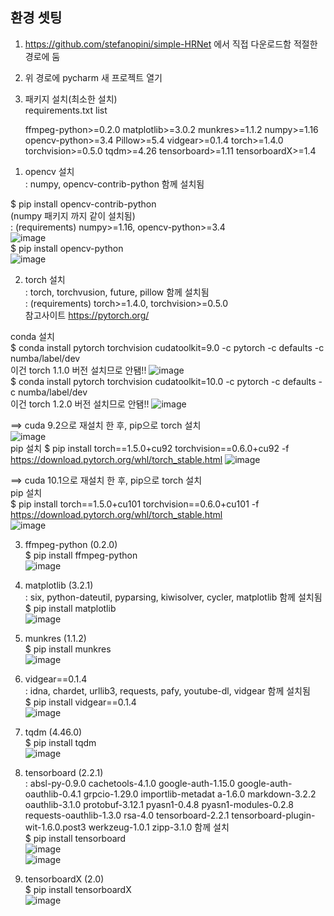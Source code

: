 ## 환경 셋팅
1. https://github.com/stefanopini/simple-HRNet 에서 직접 다운로드함 적절한 경로에 둠  
2. 위 경로에 pycharm 새 프로젝트 열기  
3. 패키지 설치(최소한 설치)  
requirements.txt list

    ffmpeg-python>=0.2.0
    matplotlib>=3.0.2
    munkres>=1.1.2
    numpy>=1.16
    opencv-python>=3.4
    Pillow>=5.4
    vidgear>=0.1.4
    torch>=1.4.0
    torchvision>=0.5.0
    tqdm>=4.26
    tensorboard>=1.11
    tensorboardX>=1.4

1) opencv 설치  
: numpy, opencv-contrib-python 함께 설치됨  

$ pip install opencv-contrib-python  
(numpy 패키지 까지 같이 설치됨)  
: (requirements) numpy>=1.16, opencv-python>=3.4  
![image](https://user-images.githubusercontent.com/56099627/82406846-9d244200-9aa2-11ea-8d1f-554deb6b0117.png)  
$ pip install opencv-python  
![image](https://user-images.githubusercontent.com/56099627/82530832-227a2600-9b79-11ea-8ff4-0f7e97c1d2cd.png)  

2) torch 설치  
: torch, torchvusion, future, pillow 함께 설치됨  
: (requirements) torch>=1.4.0, torchvision>=0.5.0  
참고사이트 https://pytorch.org/  

conda 설치  
$ conda install pytorch torchvision cudatoolkit=9.0 -c pytorch -c defaults -c numba/label/dev  
이건 torch 1.1.0 버전 설치므로 안됌!!
![image](https://user-images.githubusercontent.com/56099627/82408649-027a3200-9aa7-11ea-88e7-f60da4bf9cae.png)  
$ conda install pytorch torchvision cudatoolkit=10.0 -c pytorch -c defaults -c numba/label/dev  
이건 torch 1.2.0 버전 설치므로 안됌!!
![image](https://user-images.githubusercontent.com/56099627/82410108-2db25080-9aaa-11ea-99a6-102bb99ed651.png)    

==> cuda 9.2으로 재설치 한 후, pip으로 torch 설치  
![image](https://user-images.githubusercontent.com/56099627/82527503-96183500-9b71-11ea-8f23-459fb8c69ee6.png)  
pip 설치
$ pip install torch==1.5.0+cu92 torchvision==0.6.0+cu92 -f https://download.pytorch.org/whl/torch_stable.html
![image](https://user-images.githubusercontent.com/56099627/82527467-800a7480-9b71-11ea-9d34-34cc4bb9e58f.png)  

==> cuda 10.1으로 재설치 한 후, pip으로 torch 설치  
pip 설치  
$ pip install torch==1.5.0+cu101 torchvision==0.6.0+cu101 -f https://download.pytorch.org/whl/torch_stable.html  
![image](https://user-images.githubusercontent.com/56099627/83504106-0f634080-a4ff-11ea-9581-cc1369247a69.png)  

3) ffmpeg-python (0.2.0)  
$ pip install ffmpeg-python  
![image](https://user-images.githubusercontent.com/56099627/82528953-e2b13f80-9b74-11ea-8215-342d59e5d612.png)  

4) matplotlib (3.2.1)  
: six, python-dateutil, pyparsing, kiwisolver, cycler, matplotlib 함께 설치됨  
$ pip install matplotlib  
![image](https://user-images.githubusercontent.com/56099627/82529048-15f3ce80-9b75-11ea-9359-6e5bd7c1e5ea.png)  

5) munkres (1.1.2)  
$ pip install munkres  
![image](https://user-images.githubusercontent.com/56099627/82529196-666b2c00-9b75-11ea-8186-7e459662eca4.png)  

6) vidgear==0.1.4  
: idna, chardet, urllib3, requests, pafy, youtube-dl, vidgear 함께 설치됨  
$ pip install vidgear==0.1.4  
![image](https://user-images.githubusercontent.com/56099627/82529379-d8437580-9b75-11ea-80b1-f9eaff930b8a.png)  

7) tqdm (4.46.0)  
$ pip install tqdm  
![image](https://user-images.githubusercontent.com/56099627/82529513-26587900-9b76-11ea-8444-5dde1f6f7212.png)  

8) tensorboard (2.2.1)  
: absl-py-0.9.0 cachetools-4.1.0 google-auth-1.15.0 google-auth-oauthlib-0.4.1 grpcio-1.29.0 importlib-metadat a-1.6.0 markdown-3.2.2 oauthlib-3.1.0 protobuf-3.12.1 pyasn1-0.4.8 pyasn1-modules-0.2.8 requests-oauthlib-1.3.0 rsa-4.0 tensorboard-2.2.1 tensorboard-plugin-wit-1.6.0.post3 werkzeug-1.0.1 zipp-3.1.0 함께 설치  
$ pip install tensorboard  
![image](https://user-images.githubusercontent.com/56099627/82529862-e940b680-9b76-11ea-863c-4950e4500302.png)  
![image](https://user-images.githubusercontent.com/56099627/82529922-07a6b200-9b77-11ea-9882-d1310aca099f.png)  

9) tensorboardX (2.0)  
$ pip install tensorboardX  
![image](https://user-images.githubusercontent.com/56099627/82530601-a41d8400-9b78-11ea-98d8-0d680f6434e4.png)  

